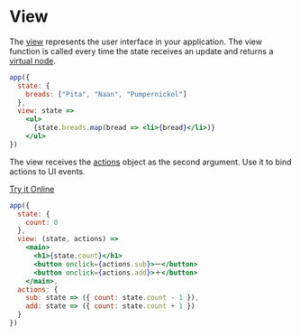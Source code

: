 # View

The [view](/docs/api.md#view) represents the user interface in your application. The view function is called every time the state receives an update and returns a [virtual node](/docs/virtual-nodes.md).

```jsx
app({
  state: {
    breads: ["Pita", "Naan", "Pumpernickel"]
  },
  view: state =>
    <ul>
      {state.breads.map(bread => <li>{bread}</li>)}
    </ul>
})
```

The view receives the [actions](/docs/actions.md) object as the second argument. Use it to bind actions to UI events.

[Try it Online](https://codepen.io/hyperapp/pen/zNxZLP?editors=0010)

```jsx
app({
  state: {
    count: 0
  },
  view: (state, actions) =>
    <main>
      <h1>{state.count}</h1>
      <button onclick={actions.sub}>ー</button>
      <button onclick={actions.add}>＋</button>
    </main>,
  actions: {
    sub: state => ({ count: state.count - 1 }),
    add: state => ({ count: state.count + 1 })
  }
})
```


